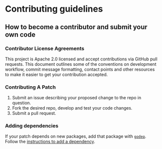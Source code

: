 # Contributing guidelines

## How to become a contributor and submit your own code

### Contributor License Agreements

This project is Apache 2.0 licensed and accept contributions via GitHub pull requests. This document outlines some of the conventions on development workflow, commit message formatting, contact points and other resources to make it easier to get your contribution accepted.

### Contributing A Patch

1. Submit an issue describing your proposed change to the repo in question.
1. Fork the desired repo, develop and test your code changes.
1. Submit a pull request.

### Adding dependencies

If your patch depends on new packages, add that package with [`godep`](https://github.com/tools/godep). Follow the [instructions to add a dependency](https://github.com/kubernetes/kubernetes/blob/master/docs/devel/development.md#godep-and-dependency-management).

